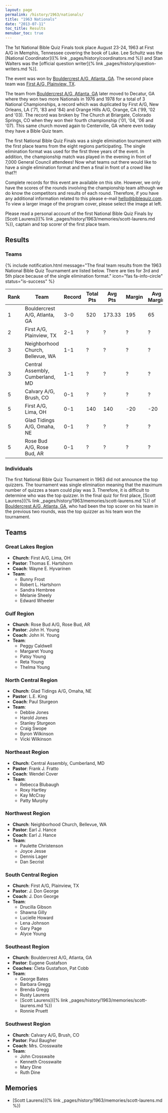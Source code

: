 ```yaml
---
layout: page
permalink: /history/1963/nationals/
title: "1963 Nationals"
date: "2013-07-11"
toc_title: Results
menubar_toc: true
---
```


The 1st National Bible Quiz Finals took place August 23-24, 1963 at First A/G in Memphis, Tennessee
covering the book of Luke. Lee Schultz was the [National Coordinator]({% link _pages/history/coordinators.md %}) and Stan Walters was the [official question writer]{% link _pages/history/question-writers.md %}].

The event was won by [Bouldercrest A/G, Atlanta, GA](#southeast-region). The second place team was [First A/G, Plainview, TX](#south-central-region).

The team from [Bouldercrest A/G, Atlanta, GA](#southeast-region) later moved to Decatur, GA where they
won two more Nationals in 1976 and 1978 for a total of 3 National Championships, a record which was duplicated by
First A/G, New Orleans, LA ('71, '83 and '84) and Orange Hills A/G, Orange, CA ('99, '02 and '03).  The record was broken by The Church at Briargate,
Colorado Springs, CO when they won their fourth championship ('01, '04, '06 and '07).
 This same church moved again to Centerville, GA where even
today they have a Bible Quiz team.

The first National Bible Quiz Finals was a single elimination tournament with the first place teams from
the eight regions participating. The single elimination format was used for the first three years of the
event. In addition, the championship match was played in the evening in front of 7,000 General Council
attendees! Now what teams out there would like to have a single elimination format and then a final in front
of a crowd like that?!

Complete records for this event are available on this site. However, we only have the scores of the rounds
involving the championship team although we do know the competitors and results of each round. Therefore,
if you have any additional information related to this please e-mail
[hello@biblequiz.com](mailto:hello@biblequiz.com). To view a larger image of the
program cover, please select the image at left.

Please read a personal account of the first National Bible Quiz Finals 
by [Scott Laurens]({% link _pages/history/1963/memories/scott-laurens.md %}), captain and top scorer of the first place team.

## Results

### Teams

{% include notification.html
   message="The final team results from the 1963 National Bible Quiz Tournament are listed below. There are ties for 3rd and 5th place because of the single elimination format."
   icon="fas fa-info-circle"
   status="is-success" %}


| Rank | Team                              | Record | Total Pts | Avg Pts | Margin | Avg Margin |
|------|-----------------------------------|--------|-----------|---------|--------|------------|
| 1    | Bouldercrest A/G, Atlanta, GA     | 3-0    | 520       | 173.33  | 195    | 65         |
| 2    | First A/G, Plainview, TX          | 2-1    | ?         | ?       | ?      | ?          |
| 3    | Neighborhood Church, Bellevue, WA | 1-1    | ?         | ?       | ?      | ?          |
| 3    | Central Assembly, Cumberland, MD  | 1-1    | ?         | ?       | ?      | ?          |
| 5    | Calvary A/G, Brush, CO            | 0-1    | ?         | ?       | ?      | ?          |
| 5    | First A/G, Lima, OH               | 0-1    | 140       | 140     | -20    | -20        |
| 5    | Glad Tidings A/G, Omaha, NE       | 0-1    | ?         | ?       | ?      | ?          |
| 5    | Rose Bud A/G, Rose Bud, AR        | 0-1    | ?         | ?       | ?      | ?          |

### Individuals

The first National Bible Quiz Tournament in 1963 did not announce the top quizzers. The tournament was single elimination meaning that the maximum number of quizzes a team could play was 3. Therefore, it is difficult to determine who was the top quizzer. In the final quiz for first place, [Scott Laurens]({% link _pages/history/1963/memories/scott-laurens.md %}) of [Bouldercrest A/G, Atlanta, GA](#southeast-region), who had been the top scorer on his team in the previous two rounds, was the top quizzer as his team won the tournament.

## Teams

### Great Lakes Region

* **Church**: First A/G, Lima, OH
* **Pastor**: Thomas E. Hartshorn
* **Coach**: Wayne E. Hyvarinen
* **Team**:
    * Bunny Frost
    * Robert L. Hartshorn
    * Sandra Hembree
    * Melanie Sheely
    * Edward Wheeler

### Gulf Region

* **Church**: Rose Bud A/G, Rose Bud, AR
* **Pastor**: John H. Young
* **Coach**: John H. Young
* **Team**:
    * Peggy Caldwell
    * Margaret Young
    * Patsy Young
    * Reta Young
    * Thelma Young

### North Central Region

* **Church**: Glad Tidings A/G, Omaha, NE
* **Pastor**: L.E. King
* **Coach**: Paul Sturgeon
* **Team**:
    * Debbie Jones
    * Harold Jones
    * Stanley Sturgeon
    * Craig Swope
    * Byron Wilkinson
    * Vicki Wilkinson

### Northeast Region

* **Church**: Central Assembly, Cumberland, MD
* **Pastor**:	Frank J. Fratto
* **Coach**: Wendel Cover
* **Team**:
    * Rebecca Blubaugh
    * Roxy Hartley
    * Kay McCray
    * Patty Murphy

### Northwest Region

* **Church**: Neighborhood Church, Bellevue, WA
* **Pastor**: Earl J. Hance
* **Coach**: Earl J. Hance
* **Team**:
    * Paulette Christenson
    * Joyce Jesse
    * Dennis Lager
    * Dan Secrist

### South Central Region

* **Church**: First A/G, Plainview, TX
* **Pastor**: J. Don George
* **Coach**: J. Don George
* **Team**:
    * Drucilla Gibson
    * Shawna Gilly
    * Lucielle Howard
    * Lena Johnson
    * Gary Page
    * Alyce Young

### Southeast Region

* **Church**: Bouldercrest A/G, Atlanta, GA
* **Pastor**: Eugene Gustafson
* **Coaches**: Cleta Gustafson, Pat Cobb
* **Team**:
    * George Bates
    * Barbara Gregg
    * Brenda Gregg
    * Rusty Laurens
    * [Scott Laurens]({% link _pages/history/1963/memories/scott-laurens.md %})
    * Ronnie Pruett

### Southwest Region

* **Church**: Calvary A/G, Brush, CO
* **Pastor**: Paul Baugher
* **Coach**: Mrs. Crosswaite
* **Team**:
    * John Crosswaite
    * Kenneth Crosswaite
    * Mary Dine
    * Ruth Dine

## Memories
* [Scott Laurens]({% link _pages/history/1963/memories/scott-laurens.md %})